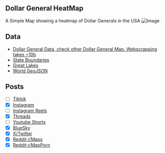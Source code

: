 ## Dollar General HeatMap
A Simple Map showing a heatmap of Dollar Generals in the USA
![Image](https://drive.google.com/uc?export=view&id=1axc5TmbkvCAWyf4HUlB9-rstcdQe_v4_)

## Data
* [Dollar General Data, check other Dollar General Map. Webscrapping takes ~10h](../Dollar_Generals_Per_State/)
* [State Boundaries](https://www.census.gov/geographies/mapping-files/time-series/geo/carto-boundary-file.html)
* [Great Lakes](https://usicecenter.gov/Products/GreatLakesData)
* [World GeoJSON](https://public.opendatasoft.com/explore/dataset/world-administrative-boundaries/export/?flg=en-us)

## Posts
- [ ] [Tiktok]()
- [x] [Instagram](https://www.instagram.com/p/DEvGyaiyWeo/)
- [ ] [Instagram Reels]()
- [x] [Threads](https://www.threads.net/@vinemapper/post/DEvGzmYyqkj)
- [ ] [Youtube Shorts]()
- [x] [BlueSky](https://bsky.app/profile/vinemapper.bsky.social/post/3lfkutqz43s22)
- [x] [X/Twitter](https://x.com/VineMapper/status/1878513128813572359)
- [x] [Reddit r/Maps](https://www.reddit.com/r/Maps/comments/1hztlzp/dollar_general_heat_map/)
- [x] [Reddit r/MapPorn](https://www.reddit.com/r/MapPorn/comments/1hztlp0/dollar_general_heat_map/)
